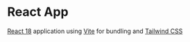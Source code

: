# React App

[React 18](https://react.dev/) application using [Vite](https://vitejs.dev/) for bundling and [Tailwind CSS](https://tailwindcss.com/)

